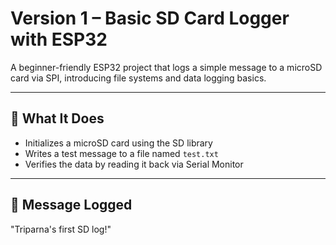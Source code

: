 # Version 1 – Basic SD Card Logger with ESP32
A beginner-friendly ESP32 project that logs a simple message to a microSD card via SPI, introducing file systems and data logging basics.

---

## 🔧 What It Does

- Initializes a microSD card using the SD library
- Writes a test message to a file named `test.txt`
- Verifies the data by reading it back via Serial Monitor

---

## 🧾 Message Logged
"Triparna's first SD log!"
